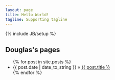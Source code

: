 ```yaml
---
layout: page
title: Hello World!
tagline: Supporting tagline
---
```

{% include JB/setup %}


## Douglas's pages


<ul class="posts">
  {% for post in site.posts %}
  <li><span>{{ post.date | date_to_string }}</span> &raquo; <a href="{{ site.baseurl }}{{ post.url }}">{{ post.title }}</a></li>
  {% endfor %}
</ul>




